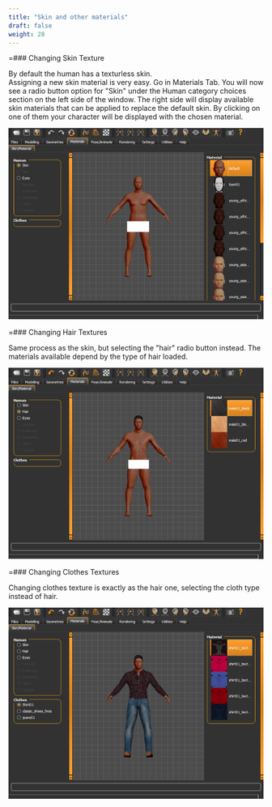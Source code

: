 ```yaml
---
title: "Skin and other materials"
draft: false
weight: 28
---
```


=### Changing Skin Texture

By default the human has a texturless skin.  
Assigning a new skin material is very easy.  Go in Materials Tab.  You will now see a radio button option for "Skin" under the Human category choices section on the left side of the window. The right side will display available skin materials that can be applied to replace the default skin.  By clicking on one of them  your character will be displayed with the chosen material.

 

![materials_0.png](materials_0.png)

 

=### Changing Hair Textures

Same process as the skin, but selecting the "hair" radio button instead. The materials available depend by the type of hair loaded.
 

![hair2_0_0.png](hair2_0_0.png)

 

=### Changing Clothes Textures

Changing clothes texture is exactly as the hair one, selecting the cloth type instead of hair.
 

![clothes2_0_0.png](clothes2_0_0.png)

